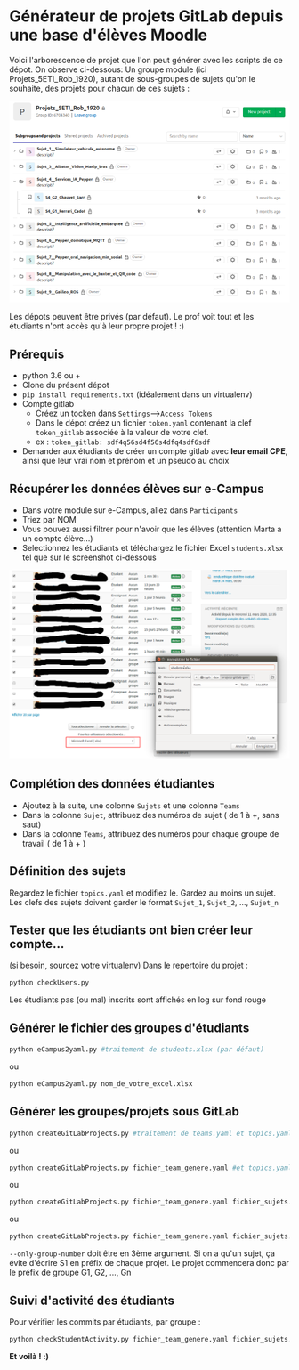 # Générateur de projets GitLab depuis une base d'élèves Moodle

Voici l'arborescence de projet que l'on peut générer avec les scripts de ce dépot. On observe ci-dessous: Un groupe module (ici Projets_5ETI_Rob_1920), autant de sous-groupes de sujets qu'on le souhaite, des projets pour chacun de ces sujets :  

![GitLab](img/GitLabScreenShot.png)

Les dépots peuvent être privés (par défaut). Le prof voit tout et les étudiants n'ont accès qu'à leur propre projet ! :)

## Prérequis 
- python 3.6 ou + 
- Clone du présent dépot
- ```pip install requirements.txt``` (idéalement dans un virtualenv)
- Compte gitlab 
  - Créez un tocken dans `Settings`-->`Access Tokens`    
  - Dans le dépot créez un fichier `token.yaml` contenant la clef `token_gitlab` associée à la valeur de votre clef. 
  - ex : `token_gitlab: sdf4q56sd4f56s4dfq4sdf6sdf`
- Demander aux étudiants de créer un compte gitlab avec **leur email CPE**, ainsi que leur vrai nom et prénom et un pseudo au choix


## Récupérer les données élèves sur e-Campus
- Dans votre module sur e-Campus, allez dans `Participants`
- Triez par NOM
- Vous pouvez aussi filtrer pour n'avoir que les élèves (attention Marta a un compte élève...)
- Selectionnez les étudiants et téléchargez le fichier Excel `students.xlsx` tel que sur le screenshot ci-dessous  
  
![eCampus](img/eCampus.png)

## Complétion des données étudiantes

- Ajoutez à la suite, une colonne `Sujets` et une colonne `Teams`
- Dans la colonne `Sujet`, attribuez des numéros de sujet ( de 1 à +, sans saut)
- Dans la colonne `Teams`, attribuez des numéros pour chaque groupe de travail ( de 1 à + )

## Définition des sujets

Regardez le fichier `topics.yaml` et modifiez le. Gardez au moins un sujet. Les clefs des sujets doivent garder le format `Sujet_1`, `Sujet_2`, ..., `Sujet_n`

## Tester que les étudiants ont bien créer leur compte...
(si besoin, sourcez votre virtualenv)
Dans le repertoire du projet :
```python
python checkUsers.py
```
Les étudiants pas (ou mal) inscrits sont affichés en log sur fond rouge

## Générer le fichier des groupes d'étudiants

```bash
python eCampus2yaml.py #traitement de students.xlsx (par défaut)
```

ou 

```bash
python eCampus2yaml.py nom_de_votre_excel.xlsx
```

## Générer les groupes/projets sous GitLab

```bash
python createGitLabProjects.py #traitement de teams.yaml et topics.yaml (par défaut)
```
ou

```bash
python createGitLabProjects.py fichier_team_genere.yaml #et topics.yaml (par défaut)
```
ou

```bash
python createGitLabProjects.py fichier_team_genere.yaml fichier_sujets.yaml 
```

ou  

```bash
python createGitLabProjects.py fichier_team_genere.yaml fichier_sujets.yaml --only-group-number
```
`--only-group-number` doit être en 3ème argument. Si on a qu'un sujet, ça évite d'écrire S1 en préfix de chaque projet. Le projet commencera donc par le préfix de groupe G1, G2, ..., Gn

## Suivi d'activité des étudiants

Pour vérifier les commits par étudiants, par groupe :
```bash
python checkStudentActivity.py fichier_team_genere.yaml fichier_sujets.yaml 
```

**Et voilà ! :)**

